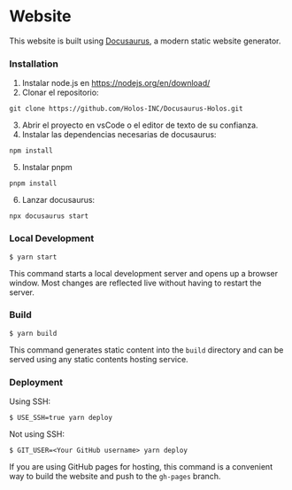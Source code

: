 # Website

This website is built using [Docusaurus](https://docusaurus.io/), a modern static website generator.

### Installation

1. Instalar node.js en https://nodejs.org/en/download/
2. Clonar el repositorio:
```
git clone https://github.com/Holos-INC/Docusaurus-Holos.git
```
3. Abrir el proyecto en vsCode o el editor de texto de su confianza.
4. Instalar las dependencias necesarias de docusaurus:
```
npm install
```
5. Instalar pnpm
```
pnpm install
```
6. Lanzar docusaurus:
```
npx docusaurus start
```


### Local Development

```
$ yarn start
```

This command starts a local development server and opens up a browser window. Most changes are reflected live without having to restart the server.

### Build

```
$ yarn build
```

This command generates static content into the `build` directory and can be served using any static contents hosting service.

### Deployment

Using SSH:

```
$ USE_SSH=true yarn deploy
```

Not using SSH:

```
$ GIT_USER=<Your GitHub username> yarn deploy
```

If you are using GitHub pages for hosting, this command is a convenient way to build the website and push to the `gh-pages` branch.

